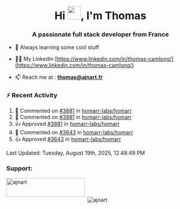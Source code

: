 <h1 align="center">Hi <img height="35px" src="https://raw.githubusercontent.com/MartinHeinz/MartinHeinz/master/wave.gif" width="35px"/>, I'm Thomas</h1>
<h3 align="center">A passionate full stack developer from France</h3>

- 🌱 Always learning some cool stuff 

- 👨‍💻 My Linkedin [https://www.linkedin.com/in/thomas-camlong/](https://www.linkedin.com/in/thomas-camlong/)

- 📫 Reach me at : **thomas@ajnart.fr**

### :zap: Recent Activity

<!--RECENT_ACTIVITY:start-->
1. 💬 Commented on [#3881](https://github.com/homarr-labs/homarr/pull/3881#discussion_r2282998993) in [homarr-labs/homarr](https://github.com/homarr-labs/homarr)<br>
2. 💬 Commented on [#3881](https://github.com/homarr-labs/homarr/pull/3881#discussion_r2282992606) in [homarr-labs/homarr](https://github.com/homarr-labs/homarr)<br>
3. 👍 Approved [#3881](https://github.com/homarr-labs/homarr/pull/3881#pullrequestreview-3129238423) in [homarr-labs/homarr](https://github.com/homarr-labs/homarr)<br>
4. 💬 Commented on [#3643](https://github.com/homarr-labs/homarr/pull/3643#discussion_r2282987737) in [homarr-labs/homarr](https://github.com/homarr-labs/homarr)<br>
5. 👍 Approved [#3643](https://github.com/homarr-labs/homarr/pull/3643#pullrequestreview-3129226992) in [homarr-labs/homarr](https://github.com/homarr-labs/homarr)<br>
<!--RECENT_ACTIVITY:end-->

<!--RECENT_ACTIVITY:last_update-->
Last Updated: Tuesday, August 19th, 2025, 12:48:49 PM
<!--RECENT_ACTIVITY:last_update_end-->
<h3 align="left">Support:</h3>
<p><a href="https://ko-fi.com/ajnart"> <img align="left" src="https://cdn.ko-fi.com/cdn/kofi3.png?v=3" height="50" width="210" alt="ajnart" /></a></p><br><br>

<p>&nbsp;<img align="center" src="https://github-readme-stats.vercel.app/api?username=ajnart&show_icons=true&theme=tokyonight&locale=en" alt="ajnart" /></p>
